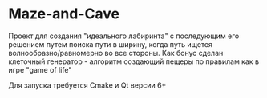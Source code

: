 # Maze-and-Cave

Проект для создания "идеального лабиринта" с последующим его решением путем поиска пути в ширину, когда путь ищется волнообразно/равномерно во все стороны. Как бонус сделан клеточный генератор - алгоритм создающий пещеры по правилам как в игре "game of life"

Для запуска требуется Cmake и Qt версии 6+